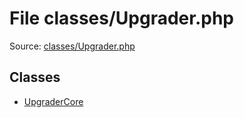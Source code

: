 File classes/Upgrader.php
=========

Source: [classes/Upgrader.php](https://github.com/PrestaShop/PrestaShop/blob/1.5.0.3/classes/Upgrader.php)


Classes
-------

* [UpgraderCore](class.UpgraderCore.md)

